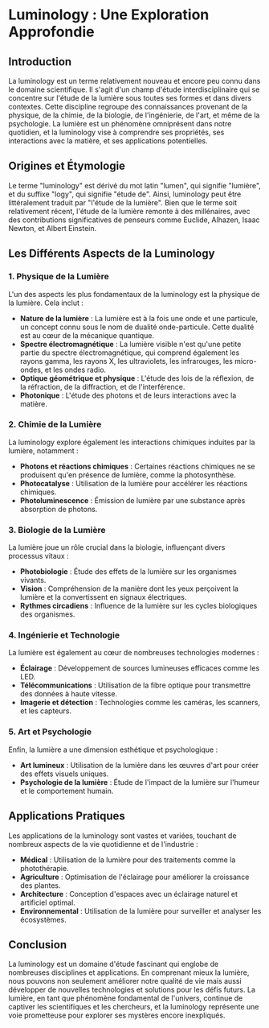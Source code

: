 # Luminology : Une Exploration Approfondie

## Introduction

La luminology est un terme relativement nouveau et encore peu connu dans le domaine scientifique. Il s'agit d'un champ d'étude interdisciplinaire qui se concentre sur l'étude de la lumière sous toutes ses formes et dans divers contextes. Cette discipline regroupe des connaissances provenant de la physique, de la chimie, de la biologie, de l'ingénierie, de l'art, et même de la psychologie. La lumière est un phénomène omniprésent dans notre quotidien, et la luminology vise à comprendre ses propriétés, ses interactions avec la matière, et ses applications potentielles.

## Origines et Étymologie

Le terme "luminology" est dérivé du mot latin "lumen", qui signifie "lumière", et du suffixe "logy", qui signifie "étude de". Ainsi, luminology peut être littéralement traduit par "l'étude de la lumière". Bien que le terme soit relativement récent, l'étude de la lumière remonte à des millénaires, avec des contributions significatives de penseurs comme Euclide, Alhazen, Isaac Newton, et Albert Einstein.

## Les Différents Aspects de la Luminology

### 1. **Physique de la Lumière**

L'un des aspects les plus fondamentaux de la luminology est la physique de la lumière. Cela inclut :

- **Nature de la lumière** : La lumière est à la fois une onde et une particule, un concept connu sous le nom de dualité onde-particule. Cette dualité est au cœur de la mécanique quantique.
- **Spectre électromagnétique** : La lumière visible n'est qu'une petite partie du spectre électromagnétique, qui comprend également les rayons gamma, les rayons X, les ultraviolets, les infrarouges, les micro-ondes, et les ondes radio.
- **Optique géométrique et physique** : L'étude des lois de la réflexion, de la réfraction, de la diffraction, et de l'interférence.
- **Photonique** : L'étude des photons et de leurs interactions avec la matière.

### 2. **Chimie de la Lumière**

La luminology explore également les interactions chimiques induites par la lumière, notamment :

- **Photons et réactions chimiques** : Certaines réactions chimiques ne se produisent qu'en présence de lumière, comme la photosynthèse.
- **Photocatalyse** : Utilisation de la lumière pour accélérer les réactions chimiques.
- **Photoluminescence** : Émission de lumière par une substance après absorption de photons.

### 3. **Biologie de la Lumière**

La lumière joue un rôle crucial dans la biologie, influençant divers processus vitaux :

- **Photobiologie** : Étude des effets de la lumière sur les organismes vivants.
- **Vision** : Compréhension de la manière dont les yeux perçoivent la lumière et la convertissent en signaux électriques.
- **Rythmes circadiens** : Influence de la lumière sur les cycles biologiques des organismes.

### 4. **Ingénierie et Technologie**

La lumière est également au cœur de nombreuses technologies modernes :

- **Éclairage** : Développement de sources lumineuses efficaces comme les LED.
- **Télécommunications** : Utilisation de la fibre optique pour transmettre des données à haute vitesse.
- **Imagerie et détection** : Technologies comme les caméras, les scanners, et les capteurs.

### 5. **Art et Psychologie**

Enfin, la lumière a une dimension esthétique et psychologique :

- **Art lumineux** : Utilisation de la lumière dans les œuvres d'art pour créer des effets visuels uniques.
- **Psychologie de la lumière** : Étude de l'impact de la lumière sur l'humeur et le comportement humain.

## Applications Pratiques

Les applications de la luminology sont vastes et variées, touchant de nombreux aspects de la vie quotidienne et de l'industrie :

- **Médical** : Utilisation de la lumière pour des traitements comme la photothérapie.
- **Agriculture** : Optimisation de l'éclairage pour améliorer la croissance des plantes.
- **Architecture** : Conception d'espaces avec un éclairage naturel et artificiel optimal.
- **Environnemental** : Utilisation de la lumière pour surveiller et analyser les écosystèmes.

## Conclusion

La luminology est un domaine d'étude fascinant qui englobe de nombreuses disciplines et applications. En comprenant mieux la lumière, nous pouvons non seulement améliorer notre qualité de vie mais aussi développer de nouvelles technologies et solutions pour les défis futurs. La lumière, en tant que phénomène fondamental de l'univers, continue de captiver les scientifiques et les chercheurs, et la luminology représente une voie prometteuse pour explorer ses mystères encore inexpliqués.